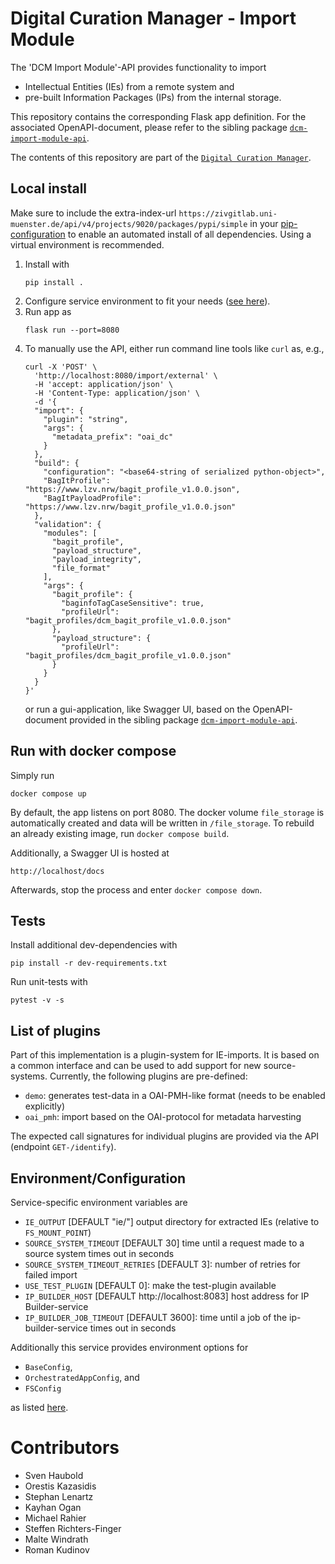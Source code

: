 # Digital Curation Manager - Import Module

The 'DCM Import Module'-API provides functionality to import
* Intellectual Entities (IEs) from a remote system and
* pre-built Information Packages (IPs) from the internal storage.

This repository contains the corresponding Flask app definition.
For the associated OpenAPI-document, please refer to the sibling package [`dcm-import-module-api`](https://github.com/lzv-nrw/dcm-import-module-api).

The contents of this repository are part of the [`Digital Curation Manager`](https://github.com/lzv-nrw/digital-curation-manager).

## Local install
Make sure to include the extra-index-url `https://zivgitlab.uni-muenster.de/api/v4/projects/9020/packages/pypi/simple` in your [pip-configuration](https://pip.pypa.io/en/stable/cli/pip_install/#finding-packages) to enable an automated install of all dependencies.
Using a virtual environment is recommended.

1. Install with
   ```
   pip install .
   ```
1. Configure service environment to fit your needs ([see here](#environmentconfiguration)).
1. Run app as
   ```
   flask run --port=8080
   ```
1. To manually use the API, either run command line tools like `curl` as, e.g.,
   ```
   curl -X 'POST' \
     'http://localhost:8080/import/external' \
     -H 'accept: application/json' \
     -H 'Content-Type: application/json' \
     -d '{
     "import": {
       "plugin": "string",
       "args": {
         "metadata_prefix": "oai_dc"
       }
     },
     "build": {
       "configuration": "<base64-string of serialized python-object>",
       "BagItProfile": "https://www.lzv.nrw/bagit_profile_v1.0.0.json",
       "BagItPayloadProfile": "https://www.lzv.nrw/bagit_profile_v1.0.0.json"
     },
     "validation": {
       "modules": [
         "bagit_profile",
         "payload_structure",
         "payload_integrity",
         "file_format"
       ],
       "args": {
         "bagit_profile": {
           "baginfoTagCaseSensitive": true,
           "profileUrl": "bagit_profiles/dcm_bagit_profile_v1.0.0.json"
         },
         "payload_structure": {
           "profileUrl": "bagit_profiles/dcm_bagit_profile_v1.0.0.json"
         }
       }
     }
   }'
   ```
   or run a gui-application, like Swagger UI, based on the OpenAPI-document provided in the sibling package [`dcm-import-module-api`](https://github.com/lzv-nrw/dcm-import-module-api).

## Run with docker compose
Simply run
```
docker compose up
```
By default, the app listens on port 8080.
The docker volume `file_storage` is automatically created and data will be written in `/file_storage`.
To rebuild an already existing image, run `docker compose build`.

Additionally, a Swagger UI is hosted at
```
http://localhost/docs
```

Afterwards, stop the process and enter `docker compose down`.

## Tests
Install additional dev-dependencies with
```
pip install -r dev-requirements.txt
```
Run unit-tests with
```
pytest -v -s
```

## List of plugins
Part of this implementation is a plugin-system for IE-imports.
It is based on a common interface and can be used to add support for new source-systems.
Currently, the following plugins are pre-defined:
* `demo`: generates test-data in a OAI-PMH-like format (needs to be enabled explicitly)
* `oai_pmh`: import based on the OAI-protocol for metadata harvesting

The expected call signatures for individual plugins are provided via the API (endpoint `GET-/identify`).

## Environment/Configuration
Service-specific environment variables are
* `IE_OUTPUT` [DEFAULT "ie/"] output directory for extracted IEs (relative to `FS_MOUNT_POINT`)
* `SOURCE_SYSTEM_TIMEOUT` [DEFAULT 30] time until a request made to a source system times out in seconds
* `SOURCE_SYSTEM_TIMEOUT_RETRIES` [DEFAULT 3]: number of retries for failed import
* `USE_TEST_PLUGIN` [DEFAULT 0]: make the test-plugin available
* `IP_BUILDER_HOST` [DEFAULT http://localhost:8083] host address for IP Builder-service
* `IP_BUILDER_JOB_TIMEOUT` [DEFAULT 3600]: time until a job of the ip-builder-service times out in seconds

Additionally this service provides environment options for
* `BaseConfig`,
* `OrchestratedAppConfig`, and
* `FSConfig`

as listed [here](https://github.com/lzv-nrw/dcm-common#app-configuration).

# Contributors
* Sven Haubold
* Orestis Kazasidis
* Stephan Lenartz
* Kayhan Ogan
* Michael Rahier
* Steffen Richters-Finger
* Malte Windrath
* Roman Kudinov